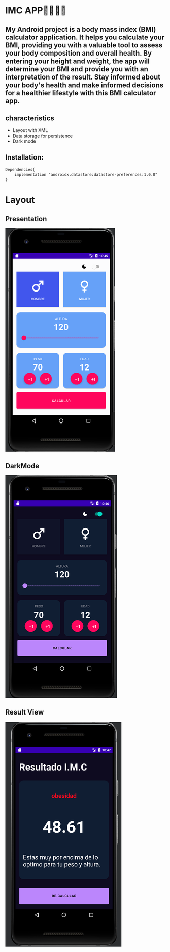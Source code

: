 # IMC APP🏋️‍♀️🏋️‍♂️

## My Android project is a body mass index (BMI) calculator application. It helps you calculate your BMI, providing you with a valuable tool to assess your body composition and overall health. By entering your height and weight, the app will determine your BMI and provide you with an interpretation of the result. Stay informed about your body's health and make informed decisions for a healthier lifestyle with this BMI calculator app.


## characteristics

- Layout with XML
- Data storage for persistence
- Dark mode




## Installation:

```
Dependencies{
    implementation "androidx.datastore:datastore-preferences:1.0.0"
}
```


# Layout

## Presentation
![IMC_APP]( app/src/main/res/images/imc-presentation.png)

## DarkMode
![IMC_APP](app/src/main/res/images/imc-darkMode.png)
## Result View
![IMC_APP](app/src/main/res/images/imc-result.png)
